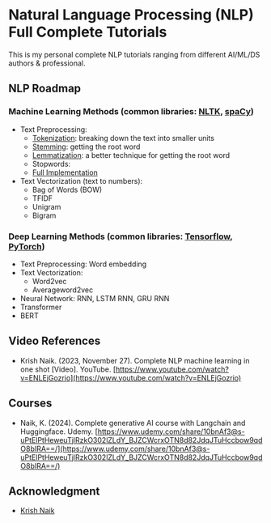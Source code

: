 # Natural Language Processing (NLP) Full Complete Tutorials
This is my personal complete NLP tutorials ranging from different AI/ML/DS authors & professional.

## NLP Roadmap
### Machine Learning Methods (common libraries: [NLTK](https://www.nltk.org/), [spaCy](https://spacy.io/))
- Text Preprocessing:
    - [Tokenization](https://github.com/izzad2413/nlp_full_tutorial/blob/main/notebooks/nltk/NLP-NLTK-tutorial-1.0-tokenization.ipynb): breaking down the text into smaller units
    - [Stemming](https://github.com/izzad2413/nlp_full_tutorial/blob/main/notebooks/nltk/NLP-NLTK-tutorial-2.0-stemming.ipynb): getting the root word
    - [Lemmatization](https://github.com/izzad2413/nlp_full_tutorial/blob/main/notebooks/nltk/NLP-NLTK-tutorial-3.0-lemmatization.ipynb): a better technique for getting the root word
    - Stopwords:
    - [Full Implementation](https://github.com/izzad2413/nlp_full_tutorial/blob/main/notebooks/nltk/NLP-NLTK-tutorial-4.0-full-processing.ipynb)
- Text Vectorization (text to numbers):
    - Bag of Words (BOW)
    - TFIDF
    - Unigram
    - Bigram

### Deep Learning Methods (common libraries: [Tensorflow](https://www.tensorflow.org/), [PyTorch](https://pytorch.org/))
- Text Preprocessing: Word embedding
- Text Vectorization:
    - Word2vec
    - Averageword2vec
- Neural Network: RNN, LSTM RNN, GRU RNN
- Transformer
- BERT

## Video References
- Krish Naik. (2023, November 27). Complete NLP machine learning in one shot [Video]. YouTube. [https://www.youtube.com/watch?v=ENLEjGozrio](https://www.youtube.com/watch?v=ENLEjGozrio)

## Courses
- Naik, K. (2024). Complete generative AI course with Langchain and Huggingface. Udemy. [https://www.udemy.com/share/10bnAf3@s-uPtElPtHeweuTjlRzkO302lZLdY_BJZCWcrxOTN8d82JdqJTuHccbow9qdO8bIRA==/](https://www.udemy.com/share/10bnAf3@s-uPtElPtHeweuTjlRzkO302lZLdY_BJZCWcrxOTN8d82JdqJTuHccbow9qdO8bIRA==/)

## Acknowledgment
- [Krish Naik](https://www.youtube.com/@krishnaik06)
